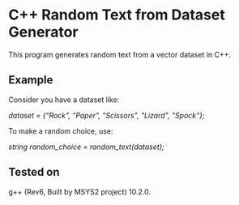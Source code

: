 # C++ Random Text from Dataset Generator
This program generates random text from a vector dataset in C++.

## Example
Consider you have a dataset like:

*dataset = {"Rock", "Paper", "Scissors", "Lizard", "Spock"};*

To make a random choice, use:

*string random_choice = random_text(dataset);*

## Tested on
g++ (Rev6, Built by MSYS2 project) 10.2.0.
